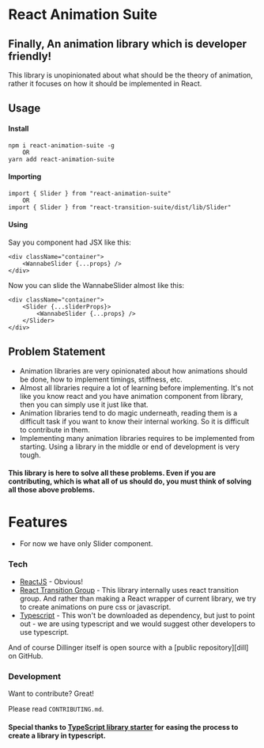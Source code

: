 # React Animation Suite

## Finally, An animation library which is developer friendly!
This library is unopinionated about what should be the theory of animation, rather it focuses on how it should be implemented in React.

## Usage
#### Install
    npm i react-animation-suite -g
        OR
    yarn add react-animation-suite

#### Importing
    import { Slider } from "react-animation-suite"
        OR
    import { Slider } from "react-transition-suite/dist/lib/Slider"
    
#### Using
Say you component had JSX like this:

    <div className="container">
        <WannabeSlider {...props} />
    </div>
    
Now you can slide the WannabeSlider almost like this:
    
    <div className="container">
        <Slider {...sliderProps}>
            <WannabeSlider {...props} />
        </Slider>
    </div>
    

## Problem Statement
  - Animation libraries are very opinionated about how animations should be done, how to implement timings, stiffness, etc.
  - Almost all libraries require a lot of learning before implementing. It's not like you know react and you have animation component from library, then you can simply use it just like that.
  - Animation libraries tend to do magic underneath, reading them is a difficult task if you want to know their internal working. So it is difficult to contribute in them.
  - Implementing many animation libraries requires to be implemented from starting. Using a library in the middle or end of development is very tough.
 
#### This library is here to solve all these problems. Even if you are contributing, which is what all of us should do, you must think of solving all those above problems.

# Features
  - For now we have only Slider component.
  
### Tech

* [ReactJS] - Obvious!
* [React Transition Group] - This library internally uses react transition group. And rather than making a React wrapper of current library, we try to create animations on pure css or javascript.
* [Typescript] - This won't be downloaded as dependency, but just to point out - we are using typescript and we would suggest other developers to use typescript.

And of course Dillinger itself is open source with a [public repository][dill]
 on GitHub.


### Development
Want to contribute? Great!

Please read `CONTRIBUTING.md`.

#### Special thanks to [TypeScript library starter](https://github.com/alexjoverm/typescript-library-starter) for easing the process to create a library in typescript.


   [ReactJS]: <https://reactjs.org/>
   [React Transition Group]: <https://reactcommunity.org/react-transition-group/>
   [Typescript]: <https://www.typescriptlang.org/>
